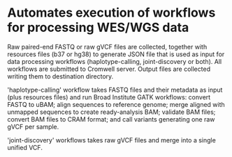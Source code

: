 # Automates execution of workflows for processing WES/WGS data

Raw paired-end FASTQ or raw gVCF files are collected, together with resources files (b37 or hg38) to generate
JSON file that is used as input for data processing workflows (haplotype-calling, joint-discovery or both).
All workflows are submitted to Cromwell server.
Output files are collected writing them to destination directory.

'haplotype-calling' workflow takes FASTQ files and their metadata as input (plus resources files) and run
Broad Institute GATK workflows: convert FASTQ to uBAM; align sequences to reference genome; merge aligned
with unmapped sequences to create ready-analysis BAM; validate BAM files; convert BAM files to CRAM format;
and call variants generating one raw gVCF per sample.

'joint-discovery' workflows takes raw gVCF files and merge into a single unified VCF.
    
